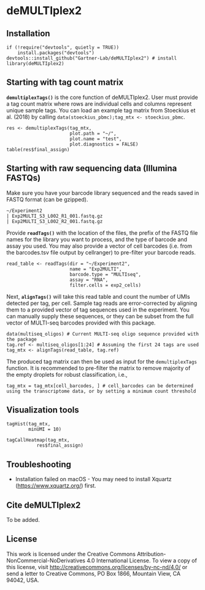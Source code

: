 # deMULTIplex2

## Installation

```
if (!require("devtools", quietly = TRUE))
    install.packages("devtools") 
devtools::install_github("Gartner-Lab/deMULTIplex2") # install
library(deMULTIplex2) 
```

## Starting with tag count matrix
**`demultiplexTags()`** is the core function of deMULTIplex2. User must provide a tag count matrix where rows are individual cells and columns represent unique sample tags. You can load an example tag matrix from Stoeckius et al. (2018) by calling `data(stoeckius_pbmc);tag_mtx <- stoeckius_pbmc`.

```
res <- demultiplexTags(tag_mtx,
                       plot.path = "~/",
                       plot.name = "test",
                       plot.diagnostics = FALSE)
table(res$final_assign)
```

## Starting with raw sequencing data (Illumina FASTQs)
Make sure you have your barcode library sequenced and the reads saved in FASTQ format (can be gzipped).
```
~/Experiment2
| Exp2MULTI_S3_L002_R1_001.fastq.gz
| Exp2MULTI_S3_L002_R2_001.fastq.gz
```
Provide **`readTags()`** with the location of the files, the prefix of the FASTQ file names for the library you want to process, and the type of barcode and assay you used. You may also provide a vector of cell barcodes (i.e. from the barcodes.tsv file output by cellranger) to pre-filter your barcode reads.
```
read_table <- readTags(dir = "~/Experiment2",
                       name = "Exp2MULTI",
                       barcode.type = "MULTIseq",
                       assay = "RNA",
                       filter.cells = exp2_cells)
```

Next, **`alignTags()`** will take this read table and count the number of UMIs detected per tag, per cell. Sample tag reads are error-corrected by aligning them to a provided vector of tag sequences used in the experiment. You can manually supply these sequences, or they can be subset from the full vector of MULTI-seq barcodes provided with this package. 

```
data(multiseq_oligos) # Current MULTI-seq oligo sequence provided with the package
tag.ref <- multiseq_oligos[1:24] # Assuming the first 24 tags are used
tag_mtx <- alignTags(read_table, tag.ref)
```

The produced tag matrix can then be used as input for the `demultiplexTags` function. It is recommended to pre-filter the matrix to remove majority of the empty droplets for robust classification, i.e.,
```
tag_mtx = tag_mtx[cell_barcodes, ] # cell_barcodes can be determined using the transcriptome data, or by setting a minimum count threshold
```

## Visualization tools

```
tagHist(tag_mtx,
        minUMI = 10)
```
```
tagCallHeatmap(tag_mtx,
           res$final_assign)
```

## Troubleshooting

* Installation failed on macOS - You may need to install Xquartz (https://www.xquartz.org/) first.

## Cite deMULTIplex2

To be added.

## License

This work is licensed under the Creative Commons Attribution-NonCommercial-NoDerivatives 4.0 International License. To view a copy of this license, visit http://creativecommons.org/licenses/by-nc-nd/4.0/ or send a letter to Creative Commons, PO Box 1866, Mountain View, CA 94042, USA.




